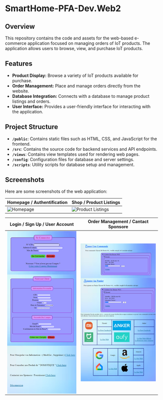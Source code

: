 # SmartHome-PFA-Dev.Web2

## Overview

This repository contains the code and assets for the web-based e-commerce application focused on managing orders of IoT products. The application allows users to browse, view, and purchase IoT products.

## Features

- **Product Display:** Browse a variety of IoT products available for purchase.
- **Order Management:** Place and manage orders directly from the website.
- **Database Integration:** Connects with a database to manage product listings and orders.
- **User Interface:** Provides a user-friendly interface for interacting with the application.

## Project Structure

- **`/public`**: Contains static files such as HTML, CSS, and JavaScript for the frontend.
- **`/src`**: Contains the source code for backend services and API endpoints.
- **`/views`**: Contains view templates used for rendering web pages.
- **`/config`**: Configuration files for database and server settings.
- **`/scripts`**: Utility scripts for database setup and management.

## Screenshots

Here are some screenshots of the web application:

| **Homepage / Authentification** | **Shop / Product Listings** |
|-------------------------|--------------------------|
| <img src="./Screenshots/Capture%20n°%201.png" alt="Homepage" width="500" style="vertical-align: top;"/> | <img src="./Screenshots/Capture%20n°%204-1.png" alt="Product Listings" width="500" style="vertical-align: top;"/> |

| **Login / Sign Up / User Account** | **Order Management / Cantact Sponsore** |
|-------------------------|--------------------------|
| <img src="./Screenshots/Page%201+2+3+4.jpg" alt="Authentification" width="500" style="vertical-align: top;"/> | <img src="./Screenshots/Page%205%20+%205-1%20+%205-2%20+%206.jpg" alt="others" width="500" style="vertical-align: top;"/> |

